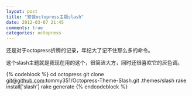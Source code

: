 ```yaml
---
layout: post
title: "安装octopress主题slash"
date: 2012-03-07 21:45
comments: true
categories: octopress
---
```

还是对于octopress折腾的记录，年纪大了记不住那么多的命令。

这个slash主题就是我现在用的这个，很简洁大方，同时还很喜欢它的灰色调。

{% codeblock %}
cd octopress
git clone git@github.com:tommy351/Octopress-Theme-Slash.git .themes/slash
rake install['slash']
rake generate
{% endcodeblock %}

